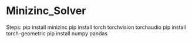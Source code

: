 # Minizinc_Solver
Steps:
pip install minizinc
pip install torch torchvision torchaudio
pip install torch-geometric
pip install numpy pandas

